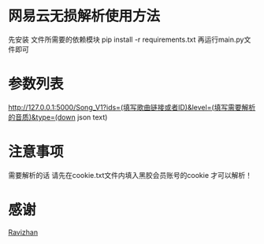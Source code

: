 # 网易云无损解析使用方法
先安装 文件所需要的依赖模块 
pip install -r requirements.txt
再运行main.py文件即可

# 参数列表
http://127.0.0.1:5000/Song_V1?ids=(填写歌曲链接或者ID)&level=(填写需要解析的音质)&type=(down json text)

# 注意事项
需要解析的话 请先在cookie.txt文件内填入黑胶会员账号的cookie 才可以解析！

# 感谢
[Ravizhan](https://github.com/ravizhan)
